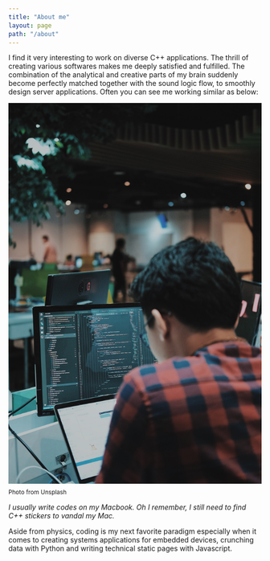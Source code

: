 ```yaml
---
title: "About me"
layout: page
path: "/about"
---
```


I find it very interesting to work on diverse C++ applications. The thrill of creating various softwares makes me deeply satisfied and fulfilled. The combination of the analytical and creative parts of my brain suddenly become perfectly matched together with the sound logic flow, to smoothly design server applications. Often you can see me working similar as below:

![About me](./1.jpg) <sub>Photo from Unsplash</sub>

*I usually write codes on my Macbook. Oh I remember, I still need to find C++ stickers to vandal my Mac.*

Aside from physics, coding is my next favorite paradigm especially when it comes to creating systems applications for embedded devices, crunching data with Python and writing technical static pages with Javascript.